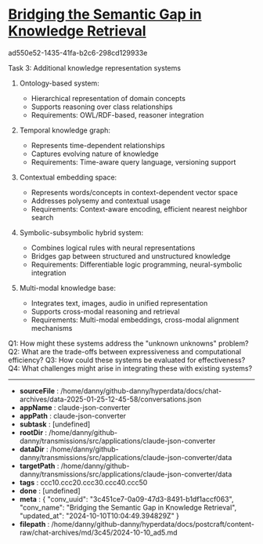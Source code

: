 # [Bridging the Semantic Gap in Knowledge Retrieval](https://claude.ai/chat/3c451ce7-0a09-47d3-8491-b1df1accf063)

ad550e52-1435-41fa-b2c6-298cd129933e

 Task 3: Additional knowledge representation systems

1. Ontology-based system:
   - Hierarchical representation of domain concepts
   - Supports reasoning over class relationships
   - Requirements: OWL/RDF-based, reasoner integration

2. Temporal knowledge graph:
   - Represents time-dependent relationships
   - Captures evolving nature of knowledge
   - Requirements: Time-aware query language, versioning support

3. Contextual embedding space:
   - Represents words/concepts in context-dependent vector space
   - Addresses polysemy and contextual usage
   - Requirements: Context-aware encoding, efficient nearest neighbor search

4. Symbolic-subsymbolic hybrid system:
   - Combines logical rules with neural representations
   - Bridges gap between structured and unstructured knowledge
   - Requirements: Differentiable logic programming, neural-symbolic integration

5. Multi-modal knowledge base:
   - Integrates text, images, audio in unified representation
   - Supports cross-modal reasoning and retrieval
   - Requirements: Multi-modal embeddings, cross-modal alignment mechanisms

Q1: How might these systems address the "unknown unknowns" problem?
Q2: What are the trade-offs between expressiveness and computational efficiency?
Q3: How could these systems be evaluated for effectiveness?
Q4: What challenges might arise in integrating these with existing systems?

---

* **sourceFile** : /home/danny/github-danny/hyperdata/docs/chat-archives/data-2025-01-25-12-45-58/conversations.json
* **appName** : claude-json-converter
* **appPath** : claude-json-converter
* **subtask** : [undefined]
* **rootDir** : /home/danny/github-danny/transmissions/src/applications/claude-json-converter
* **dataDir** : /home/danny/github-danny/transmissions/src/applications/claude-json-converter/data
* **targetPath** : /home/danny/github-danny/transmissions/src/applications/claude-json-converter/data
* **tags** : ccc10.ccc20.ccc30.ccc40.ccc50
* **done** : [undefined]
* **meta** : {
  "conv_uuid": "3c451ce7-0a09-47d3-8491-b1df1accf063",
  "conv_name": "Bridging the Semantic Gap in Knowledge Retrieval",
  "updated_at": "2024-10-10T10:04:49.394829Z"
}
* **filepath** : /home/danny/github-danny/hyperdata/docs/postcraft/content-raw/chat-archives/md/3c45/2024-10-10_ad5.md